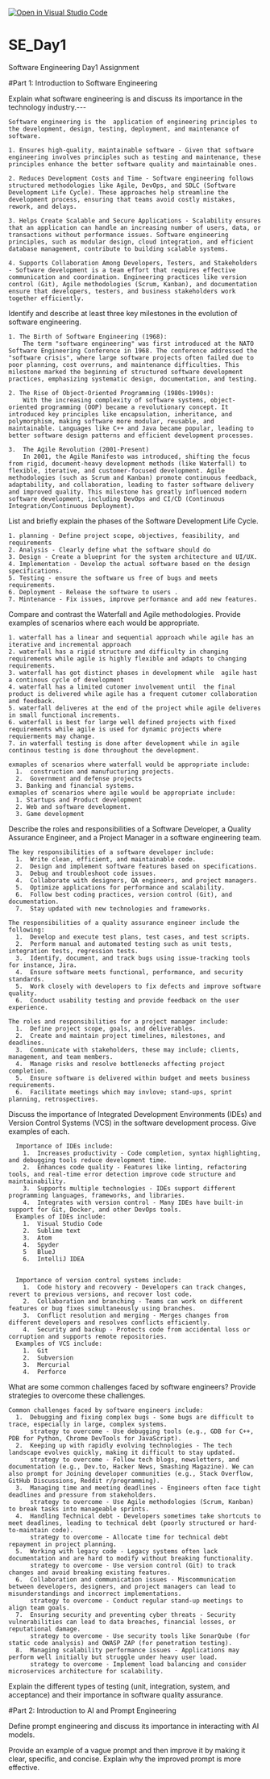[![Open in Visual Studio Code](https://classroom.github.com/assets/open-in-vscode-2e0aaae1b6195c2367325f4f02e2d04e9abb55f0b24a779b69b11b9e10269abc.svg)](https://classroom.github.com/online_ide?assignment_repo_id=18342452&assignment_repo_type=AssignmentRepo)
# SE_Day1
Software Engineering Day1 Assignment

#Part 1: Introduction to Software Engineering

Explain what software engineering is and discuss its importance in the technology industry.---  
  
    Software engineering is the  application of engineering principles to the development, design, testing, deployment, and maintenance of software.
  
    1. Ensures high-quality, maintainable software - Given that software engineering involves principles such as testing and maintenance, these principles enhance the better software quality and maintainable ones.
  
    2. Reduces Development Costs and Time - Software engineering follows structured methodologies like Agile, DevOps, and SDLC (Software Development Life Cycle). These approaches help streamline the development process, ensuring that teams avoid costly mistakes, rework, and delays.
  
    3. Helps Create Scalable and Secure Applications - Scalability ensures that an application can handle an increasing number of users, data, or transactions without performance issues. Software engineering principles, such as modular design, cloud integration, and efficient database management, contribute to building scalable systems. 
  
    4. Supports Collaboration Among Developers, Testers, and Stakeholders - Software development is a team effort that requires effective communication and coordination. Engineering practices like version control (Git), Agile methodologies (Scrum, Kanban), and documentation ensure that developers, testers, and business stakeholders work together efficiently. 
  
Identify and describe at least three key milestones in the evolution of software engineering.

    1. The Birth of Software Engineering (1968):
        The term "software engineering" was first introduced at the NATO Software Engineering Conference in 1968. The conference addressed the "software crisis", where large software projects often failed due to poor planning, cost overruns, and maintenance difficulties. This milestone marked the beginning of structured software development practices, emphasizing systematic design, documentation, and testing.

    2. The Rise of Object-Oriented Programming (1980s-1990s):
        With the increasing complexity of software systems, object-oriented programming (OOP) became a revolutionary concept. It introduced key principles like encapsulation, inheritance, and polymorphism, making software more modular, reusable, and maintainable. Languages like C++ and Java became popular, leading to better software design patterns and efficient development processes.

    3.  The Agile Revolution (2001-Present)
        In 2001, the Agile Manifesto was introduced, shifting the focus from rigid, document-heavy development methods (like Waterfall) to flexible, iterative, and customer-focused development. Agile methodologies (such as Scrum and Kanban) promote continuous feedback, adaptability, and collaboration, leading to faster software delivery and improved quality. This milestone has greatly influenced modern software development, including DevOps and CI/CD (Continuous Integration/Continuous Deployment).

List and briefly explain the phases of the Software Development Life Cycle.

    1. planning - Define project scope, objectives, feasibility, and requirements
    2. Analysis - Clearly define what the software should do
    3. Design - Create a blueprint for the system architecture and UI/UX.
    4. Implementation - Develop the actual software based on the design specifications.
    5. Testing - ensure the software us free of bugs and meets requirements.
    6. Deployment - Release the software to users .
    7. Mintenance - Fix issues, improve performance and add new features.
    
Compare and contrast the Waterfall and Agile methodologies. Provide examples of scenarios where each would be appropriate.


    1. waterfall has a linear and sequential approach while agile has an iterative and incremental approach
    2. waterfall has a rigid structure and difficulty in changing requirements while agile is highly flexible and adapts to changing requirements.
    3. waterfall has got distinct phases in development while  agile hast a continous cycle of development
    4. waterfall has a limited cutomer involvement until  the final product is delivered while agile has a frequent cutomer collaboration and feedback.
    5. waterfall deliveres at the end of the project while agile deliveres in small functional increments.
    6. waterfall is best for large well defined projects with fixed requirements while agile is used for dynamic projects where requierments may change.
    7. in waterfall testing is done after development while in agile continous testing is done throughout the development.

    exmaples of scenarios where waterfall would be appropriate include:
      1.  construction and manufucturing projects.
      2.  Government and defense projects
      3. Banking and financial systems.
    exmaples of scenarios where agile would be appropriate include:
      1. Startups and Product development
      2. Web and software development.
      3. Game development

Describe the roles and responsibilities of a Software Developer, a Quality Assurance Engineer, and a Project Manager in a software engineering team.

    The key responsibilities of a software developer include:
      1.  Write clean, efficient, and maintainable code.
      2.  Design and implement software features based on specifications.
      3.  Debug and troubleshoot code issues.
      4.  Collaborate with designers, QA engineers, and project managers.
      5.  Optimize applications for performance and scalability.
      6.  Follow best coding practices, version control (Git), and documentation.
      7.  Stay updated with new technologies and frameworks.

    The responsibilities of a quality assurance engineer include the following:
      1.  Develop and execute test plans, test cases, and test scripts.
      2.  Perform manual and automated testing such as unit tests, integration tests, regression tests.
      3.  Identify, document, and track bugs using issue-tracking tools for instance, Jira.
      4.  Ensure software meets functional, performance, and security standards.
      5.  Work closely with developers to fix defects and improve software quality.
      6.  Conduct usability testing and provide feedback on the user experience.

    The roles and responsibilities for a project manager include:
      1.  Define project scope, goals, and deliverables.
      2.  Create and maintain project timelines, milestones, and deadlines.
      3.  Communicate with stakeholders, these may include; clients, management, and team members.
      4.  Manage risks and resolve bottlenecks affecting project completion.
      5.  Ensure software is delivered within budget and meets business requirements.
      6.  Facilitate meetings which may invlove; stand-ups, sprint planning, retrospectives.


Discuss the importance of Integrated Development Environments (IDEs) and Version Control Systems (VCS) in the software development process. Give examples of each.

      Importance of IDEs include:
        1.  Increases productivity - Code completion, syntax highlighting, and debugging tools reduce development time.
        2.  Enhances code quality - Features like linting, refactoring tools, and real-time error detection improve code structure and maintainability.
        3.  Supports multiple technologies - IDEs support different programming languages, frameworks, and libraries.
        4.  Integrates with version control - Many IDEs have built-in support for Git, Docker, and other DevOps tools.
      Examples of IDEs include:
        1.  Visual Studio Code
        2.  Sublime text
        3.  Atom
        4.  Spyder
        5   BlueJ
        6.  IntelliJ IDEA


      Importance of version control systems include:
        1.  Code history and recovvery - Developers can track changes, revert to previous versions, and recover lost code.
        2.  Collaboration and branching - Teams can work on different features or bug fixes simultaneously using branches.
        3.  Conflict resolution and merging - Merges changes from different developers and resolves conflicts efficiently.
        4.  Security and backup - Protects code from accidental loss or corruption and supports remote repositories.
      Examples of VCS include:
        1.  Git
        2.  Subversion
        3.  Mercurial
        4.  Perforce
        

What are some common challenges faced by software engineers? Provide strategies to overcome these challenges.


    Common challenges faced by software engineers include:
      1.  Debugging and fixing complex bugs - Some bugs are difficult to trace, especially in large, complex systems.
          strategy to overcome - Use debugging tools (e.g., GDB for C++, PDB for Python, Chrome DevTools for JavaScript).
      2.  Keeping up with rapidly evolving technologies - The tech landscape evolves quickly, making it difficult to stay updated.
          strategy to overcome - Follow tech blogs, newsletters, and documentation (e.g., Dev.to, Hacker News, Smashing Magazine). We can also prompt for Joining developer communities (e.g., Stack Overflow, GitHub Discussions, Reddit r/programming).
      3.  Managing time and meeting deadlines - Engineers often face tight deadlines and pressure from stakeholders.
          strategy to overcome - Use Agile methodologies (Scrum, Kanban) to break tasks into manageable sprints.
      4.  Handling Technical debt - Developers sometimes take shortcuts to meet deadlines, leading to technical debt (poorly structured or hard-to-maintain code).
          strategy to overcome - Allocate time for technical debt repayment in project planning.
      5.  Working with legacy code - Legacy systems often lack documentation and are hard to modify without breaking functionality.
          strategy to overcome - Use version control (Git) to track changes and avoid breaking existing features.
      6.  Collaboration and communication issues - Miscommunication between developers, designers, and project managers can lead to misunderstandings and incorrect implementations.
          strategy to overcome - Conduct regular stand-up meetings to align team goals.
      7.  Ensuring security and preventing cyber threats - Security vulnerabilities can lead to data breaches, financial losses, or reputational damage.
          strategy to overcome - Use security tools like SonarQube (for static code analysis) and OWASP ZAP (for penetration testing).
      8.  Managing scalability performance issues - Applications may perform well initially but struggle under heavy user load.
          strategy to overcome - Implement load balancing and consider microservices architecture for scalability.
      

      
          
          

Explain the different types of testing (unit, integration, system, and acceptance) and their importance in software quality assurance.


#Part 2: Introduction to AI and Prompt Engineering


Define prompt engineering and discuss its importance in interacting with AI models.


Provide an example of a vague prompt and then improve it by making it clear, specific, and concise. Explain why the improved prompt is more effective.
